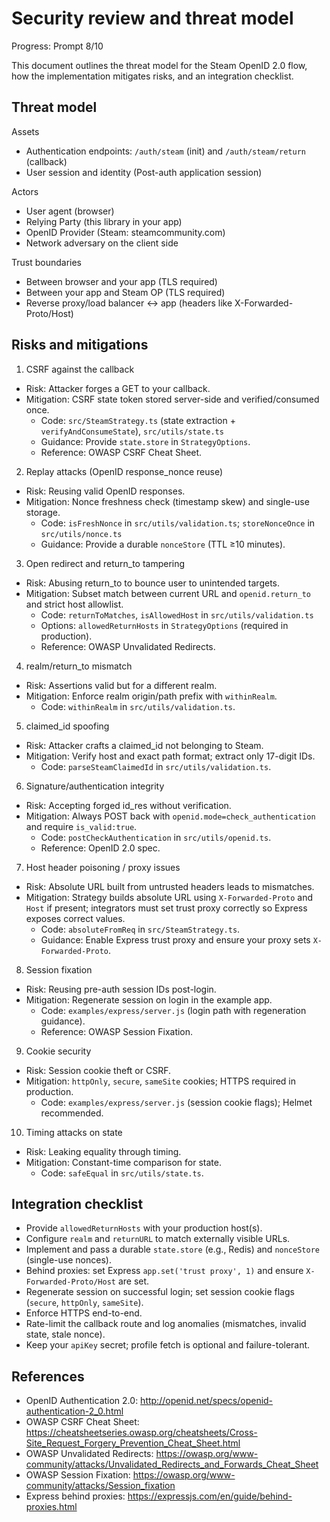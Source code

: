 # Security review and threat model

Progress: Prompt 8/10

This document outlines the threat model for the Steam OpenID 2.0 flow, how the implementation mitigates risks, and an integration checklist.

## Threat model

Assets
- Authentication endpoints: `/auth/steam` (init) and `/auth/steam/return` (callback)
- User session and identity (Post-auth application session)

Actors
- User agent (browser)
- Relying Party (this library in your app)
- OpenID Provider (Steam: steamcommunity.com)
- Network adversary on the client side

Trust boundaries
- Between browser and your app (TLS required)
- Between your app and Steam OP (TLS required)
- Reverse proxy/load balancer ↔ app (headers like X-Forwarded-Proto/Host)

## Risks and mitigations

1) CSRF against the callback
- Risk: Attacker forges a GET to your callback.
- Mitigation: CSRF state token stored server-side and verified/consumed once.
  - Code: `src/SteamStrategy.ts` (state extraction + `verifyAndConsumeState`), `src/utils/state.ts`
  - Guidance: Provide `state.store` in `StrategyOptions`.
  - Reference: OWASP CSRF Cheat Sheet.

2) Replay attacks (OpenID response_nonce reuse)
- Risk: Reusing valid OpenID responses.
- Mitigation: Nonce freshness check (timestamp skew) and single-use storage.
  - Code: `isFreshNonce` in `src/utils/validation.ts`; `storeNonceOnce` in `src/utils/nonce.ts`
  - Guidance: Provide a durable `nonceStore` (TTL ≥10 minutes).

3) Open redirect and return_to tampering
- Risk: Abusing return_to to bounce user to unintended targets.
- Mitigation: Subset match between current URL and `openid.return_to` and strict host allowlist.
  - Code: `returnToMatches`, `isAllowedHost` in `src/utils/validation.ts`
  - Options: `allowedReturnHosts` in `StrategyOptions` (required in production).
  - Reference: OWASP Unvalidated Redirects.

4) realm/return_to mismatch
- Risk: Assertions valid but for a different realm.
- Mitigation: Enforce realm origin/path prefix with `withinRealm`.
  - Code: `withinRealm` in `src/utils/validation.ts`.

5) claimed_id spoofing
- Risk: Attacker crafts a claimed_id not belonging to Steam.
- Mitigation: Verify host and exact path format; extract only 17-digit IDs.
  - Code: `parseSteamClaimedId` in `src/utils/validation.ts`.

6) Signature/authentication integrity
- Risk: Accepting forged id_res without verification.
- Mitigation: Always POST back with `openid.mode=check_authentication` and require `is_valid:true`.
  - Code: `postCheckAuthentication` in `src/utils/openid.ts`.
  - Reference: OpenID 2.0 spec.

7) Host header poisoning / proxy issues
- Risk: Absolute URL built from untrusted headers leads to mismatches.
- Mitigation: Strategy builds absolute URL using `X-Forwarded-Proto` and `Host` if present; integrators must set trust proxy correctly so Express exposes correct values.
  - Code: `absoluteFromReq` in `src/SteamStrategy.ts`.
  - Guidance: Enable Express trust proxy and ensure your proxy sets `X-Forwarded-Proto`.

8) Session fixation
- Risk: Reusing pre-auth session IDs post-login.
- Mitigation: Regenerate session on login in the example app.
  - Code: `examples/express/server.js` (login path with regeneration guidance).
  - Reference: OWASP Session Fixation.

9) Cookie security
- Risk: Session cookie theft or CSRF.
- Mitigation: `httpOnly`, `secure`, `sameSite` cookies; HTTPS required in production.
  - Code: `examples/express/server.js` (session cookie flags); Helmet recommended.

10) Timing attacks on state
- Risk: Leaking equality through timing.
- Mitigation: Constant-time comparison for state.
  - Code: `safeEqual` in `src/utils/state.ts`.

## Integration checklist

- Provide `allowedReturnHosts` with your production host(s).
- Configure `realm` and `returnURL` to match externally visible URLs.
- Implement and pass a durable `state.store` (e.g., Redis) and `nonceStore` (single-use nonces).
- Behind proxies: set Express `app.set('trust proxy', 1)` and ensure `X-Forwarded-Proto/Host` are set.
- Regenerate session on successful login; set session cookie flags (`secure`, `httpOnly`, `sameSite`).
- Enforce HTTPS end-to-end.
- Rate-limit the callback route and log anomalies (mismatches, invalid state, stale nonce).
- Keep your `apiKey` secret; profile fetch is optional and failure-tolerant.

## References

- OpenID Authentication 2.0: http://openid.net/specs/openid-authentication-2_0.html
- OWASP CSRF Cheat Sheet: https://cheatsheetseries.owasp.org/cheatsheets/Cross-Site_Request_Forgery_Prevention_Cheat_Sheet.html
- OWASP Unvalidated Redirects: https://owasp.org/www-community/attacks/Unvalidated_Redirects_and_Forwards_Cheat_Sheet
- OWASP Session Fixation: https://owasp.org/www-community/attacks/Session_fixation
- Express behind proxies: https://expressjs.com/en/guide/behind-proxies.html

